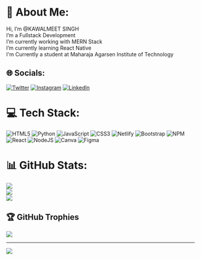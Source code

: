 # 💫 About Me:
Hi, I’m @KAWALMEET SINGH<br>I’m a Fullstack Development<br>I’m currently working with MERN Stack<br>I’m currently learning  React Native<br>I'm Currently a student at Maharaja Agarsen Institute of Technology


## 🌐 Socials:
[![Twitter](https://img.shields.io/badge/Twitter-%231DA1F2.svg?logo=Twitter&logoColor=white)](https://twitter.com/kawalmeetsde)
[![Instagram](https://img.shields.io/badge/Instagram-%23E4405F.svg?logo=Instagram&logoColor=white)](https://instagram.com/kawal_meetsingh) [![LinkedIn](https://img.shields.io/badge/LinkedIn-%230077B5.svg?logo=linkedin&logoColor=white)](https://linkedin.com/in/kawalmeetsingh)

# 💻 Tech Stack:
![HTML5](https://img.shields.io/badge/html5-%23E34F26.svg?style=for-the-badge&logo=html5&logoColor=white) ![Python](https://img.shields.io/badge/python-3670A0?style=for-the-badge&logo=python&logoColor=ffdd54) ![JavaScript](https://img.shields.io/badge/javascript-%23323330.svg?style=for-the-badge&logo=javascript&logoColor=%23F7DF1E) ![CSS3](https://img.shields.io/badge/css3-%231572B6.svg?style=for-the-badge&logo=css3&logoColor=white) ![Netlify](https://img.shields.io/badge/netlify-%23000000.svg?style=for-the-badge&logo=netlify&logoColor=#00C7B7) ![Bootstrap](https://img.shields.io/badge/bootstrap-%23563D7C.svg?style=for-the-badge&logo=bootstrap&logoColor=white) ![NPM](https://img.shields.io/badge/NPM-%23000000.svg?style=for-the-badge&logo=npm&logoColor=white) ![React](https://img.shields.io/badge/react-%2320232a.svg?style=for-the-badge&logo=react&logoColor=%2361DAFB) ![NodeJS](https://img.shields.io/badge/node.js-6DA55F?style=for-the-badge&logo=node.js&logoColor=white) ![Canva](https://img.shields.io/badge/Canva-%2300C4CC.svg?style=for-the-badge&logo=Canva&logoColor=white) 	![Figma](https://img.shields.io/badge/figma-%23F24E1E.svg?style=for-the-badge&logo=figma&logoColor=white)
# 📊 GitHub Stats:
![](https://github-readme-stats.vercel.app/api?username=KAWALMEET-SINGH&theme=tokyonight&hide_border=false&include_all_commits=false&count_private=false)<br/>
![](https://github-readme-streak-stats.herokuapp.com/?user=KAWALMEET-SINGH&theme=tokyonight&hide_border=false)<br/>
![](https://github-readme-stats.vercel.app/api/top-langs/?username=KAWALMEET-SINGH&theme=tokyonight&hide_border=false&include_all_commits=false&count_private=false&layout=compact)

## 🏆 GitHub Trophies
![](https://github-profile-trophy.vercel.app/?username=KAWALMEET-SINGH&theme=radical&no-frame=false&no-bg=true&margin-w=4)



---
[![](https://visitcount.itsvg.in/api?id=KAWALMEET-SINGH&icon=0&color=0)](https://visitcount.itsvg.in)
